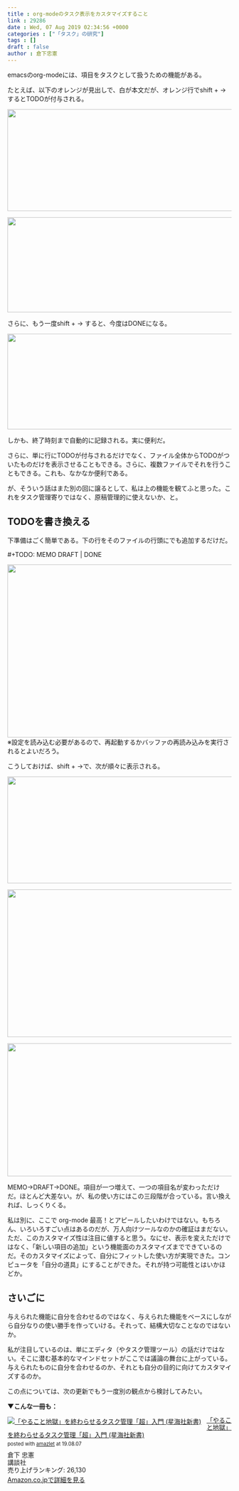 ```yaml
---
title : org-modeのタスク表示をカスタマイズすること
link : 29286
date : Wed, 07 Aug 2019 02:34:56 +0000
categories : ["「タスク」の研究"]
tags : []
draft : false
author : 倉下忠憲
---
```


emacsのorg-modeには、項目をタスクとして扱うための機能がある。

たとえば、以下のオレンジが見出しで、白が本文だが、オレンジ行でshift + → するとTODOが付与される。

<a href="https://rashita.net/blog/?attachment_id=29287" rel="attachment wp-att-29287"><img src="https://rashita.net/blog/wp-content/uploads/2019/08/screenshot-3.png" alt="" width="687" height="229" class="alignnone size-full wp-image-29287" /></a>

<a href="https://rashita.net/blog/?attachment_id=29288" rel="attachment wp-att-29288"><img src="https://rashita.net/blog/wp-content/uploads/2019/08/screenshot-4.png" alt="" width="567" height="214" class="alignnone size-full wp-image-29288" /></a>

さらに、もう一度shift + → すると、今度はDONEになる。

<a href="https://rashita.net/blog/?attachment_id=29289" rel="attachment wp-att-29289"><img src="https://rashita.net/blog/wp-content/uploads/2019/08/screenshot-5.png" alt="" width="569" height="215" class="alignnone size-large wp-image-29289" /></a>

しかも、終了時刻まで自動的に記録される。実に便利だ。

さらに、単に行にTODOが付与されるだけでなく、ファイル全体からTODOがついたものだけを表示させることもできる。さらに、複数ファイルでそれを行うこともできる。これも、なかなか便利である。

が、そういう話はまた別の回に譲るとして、私は上の機能を観てふと思った。これをタスク管理寄りではなく、原稿管理的に使えないか、と。

<h2>TODOを書き換える</h2>

下準備はごく簡単である。下の行をそのファイルの行頭にでも追加するだけだ。


#+TODO: MEMO DRAFT | DONE

<a href="https://rashita.net/blog/?attachment_id=29290" rel="attachment wp-att-29290"><img src="https://rashita.net/blog/wp-content/uploads/2019/08/screenshot-6.png" alt="" width="573" height="389" class="alignnone size-full wp-image-29290" /></a>
※設定を読み込む必要があるので、再起動するかバッファの再読み込みを実行されるとよいだろう。

こうしておけば、shift + →で、次が順々に表示される。

<a href="https://rashita.net/blog/?attachment_id=29291" rel="attachment wp-att-29291"><img src="https://rashita.net/blog/wp-content/uploads/2019/08/screenshot-7.png" alt="" width="519" height="240" class="alignnone size-full wp-image-29291" /></a>

<a href="https://rashita.net/blog/?attachment_id=29292" rel="attachment wp-att-29292"><img src="https://rashita.net/blog/wp-content/uploads/2019/08/screenshot-8.png" alt="" width="553" height="332" class="alignnone size-large wp-image-29292" /></a>

<a href="https://rashita.net/blog/?attachment_id=29293" rel="attachment wp-att-29293"><img src="https://rashita.net/blog/wp-content/uploads/2019/08/screenshot-9.png" alt="" width="674" height="299" class="alignnone size-large wp-image-29293" /></a>

MEMO→DRAFT→DONE。項目が一つ増えて、一つの項目名が変わっただけだ。ほとんど大差ない。が、私の使い方にはこの三段階が合っている。言い換えれば、しっくりくる。

私は別に、ここで org-mode 最高！とアピールしたいわけではない。もちろん、いろいろすごい点はあるのだが、万人向けツールなのかの確証はまだない。ただ、このカスタマイズ性は注目に値すると思う。なにせ、表示を変えただけではなく、「新しい項目の追加」という機能面のカスタマイズまでできているのだ。そのカスタマイズによって、自分にフィットした使い方が実現できた。コンピュータを「自分の道具」にすることができた。それが持つ可能性とはいかほどか。

<h2>さいごに</h2>

与えられた機能に自分を合わせるのではなく、与えられた機能をベースにしながら自分なりの使い勝手を作っていける。それって、結構大切なことなのではないか。

私が注目しているのは、単にエディタ（やタスク管理ツール）の話だけではない。そこに潜む基本的なマインドセットがここでは議論の舞台に上がっている。与えられたものに自分を合わせるのか、それとも自分の目的に向けてカスタマイズするのか。

この点については、次の更新でもう一度別の観点から検討してみたい。

<strong>▼こんな一冊も：</strong>

<div class="amazlet-box" style="margin-bottom:0px;"><div class="amazlet-image" style="float:left;margin:0px 12px 1px 0px;"><a href="http://www.amazon.co.jp/exec/obidos/ASIN/4065151562/rashita1000-22/ref=nosim/" name="amazletlink" target="_blank" rel="noopener noreferrer"><img src="https://images-fe.ssl-images-amazon.com/images/I/31yz41bTULL._SL160_.jpg" alt="「やること地獄」を終わらせるタスク管理「超」入門 (星海社新書)" style="border: none;" /></a></div><div class="amazlet-info" style="line-height:120%; margin-bottom: 10px"><div class="amazlet-name" style="margin-bottom:10px;line-height:120%"><a href="http://www.amazon.co.jp/exec/obidos/ASIN/4065151562/rashita1000-22/ref=nosim/" name="amazletlink" target="_blank" rel="noopener noreferrer">「やること地獄」を終わらせるタスク管理「超」入門 (星海社新書)</a><div class="amazlet-powered-date" style="font-size:80%;margin-top:5px;line-height:120%">posted with <a href="http://www.amazlet.com/" title="amazlet" target="_blank" rel="noopener noreferrer">amazlet</a> at 19.08.07</div></div><div class="amazlet-detail">倉下 忠憲 <br />講談社 <br />売り上げランキング: 26,130<br /></div><div class="amazlet-sub-info" style="float: left;"><div class="amazlet-link" style="margin-top: 5px"><a href="http://www.amazon.co.jp/exec/obidos/ASIN/4065151562/rashita1000-22/ref=nosim/" name="amazletlink" target="_blank" rel="noopener noreferrer">Amazon.co.jpで詳細を見る</a></div></div></div><div class="amazlet-footer" style="clear: left"></div></div>
